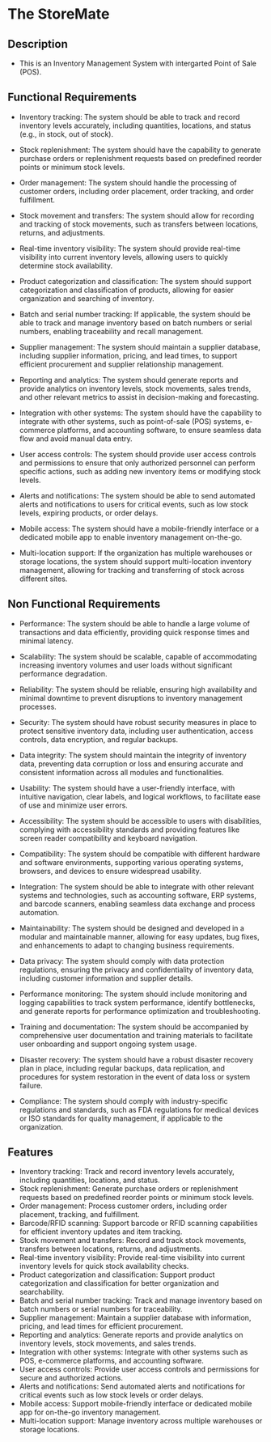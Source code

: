 # The StoreMate

## Description

- This is an Inventory Management System with intergarted Point of Sale (POS).

## Functional Requirements

- Inventory tracking: The system should be able to track and record inventory levels accurately, including quantities, locations, and status (e.g., in stock, out of stock).

- Stock replenishment: The system should have the capability to generate purchase orders or replenishment requests based on predefined reorder points or minimum stock levels.

- Order management: The system should handle the processing of customer orders, including order placement, order tracking, and order fulfillment.

- Stock movement and transfers: The system should allow for recording and tracking of stock movements, such as transfers between locations, returns, and adjustments.

- Real-time inventory visibility: The system should provide real-time visibility into current inventory levels, allowing users to quickly determine stock availability.

- Product categorization and classification: The system should support categorization and classification of products, allowing for easier organization and searching of inventory.

- Batch and serial number tracking: If applicable, the system should be able to track and manage inventory based on batch numbers or serial numbers, enabling traceability and recall management.

- Supplier management: The system should maintain a supplier database, including supplier information, pricing, and lead times, to support efficient procurement and supplier relationship management.

- Reporting and analytics: The system should generate reports and provide analytics on inventory levels, stock movements, sales trends, and other relevant metrics to assist in decision-making and forecasting.

- Integration with other systems: The system should have the capability to integrate with other systems, such as point-of-sale (POS) systems, e-commerce platforms, and accounting software, to ensure seamless data flow and avoid manual data entry.

- User access controls: The system should provide user access controls and permissions to ensure that only authorized personnel can perform specific actions, such as adding new inventory items or modifying stock levels.

- Alerts and notifications: The system should be able to send automated alerts and notifications to users for critical events, such as low stock levels, expiring products, or order delays.

- Mobile access: The system should have a mobile-friendly interface or a dedicated mobile app to enable inventory management on-the-go.

- Multi-location support: If the organization has multiple warehouses or storage locations, the system should support multi-location inventory management, allowing for tracking and transferring of stock across different sites.

## Non Functional Requirements

- Performance: The system should be able to handle a large volume of transactions and data efficiently, providing quick response times and minimal latency.

- Scalability: The system should be scalable, capable of accommodating increasing inventory volumes and user loads without significant performance degradation.

- Reliability: The system should be reliable, ensuring high availability and minimal downtime to prevent disruptions to inventory management processes.

- Security: The system should have robust security measures in place to protect sensitive inventory data, including user authentication, access controls, data encryption, and regular backups.

- Data integrity: The system should maintain the integrity of inventory data, preventing data corruption or loss and ensuring accurate and consistent information across all modules and functionalities.

- Usability: The system should have a user-friendly interface, with intuitive navigation, clear labels, and logical workflows, to facilitate ease of use and minimize user errors.

- Accessibility: The system should be accessible to users with disabilities, complying with accessibility standards and providing features like screen reader compatibility and keyboard navigation.

- Compatibility: The system should be compatible with different hardware and software environments, supporting various operating systems, browsers, and devices to ensure widespread usability.

- Integration: The system should be able to integrate with other relevant systems and technologies, such as accounting software, ERP systems, and barcode scanners, enabling seamless data exchange and process automation.

- Maintainability: The system should be designed and developed in a modular and maintainable manner, allowing for easy updates, bug fixes, and enhancements to adapt to changing business requirements.

- Data privacy: The system should comply with data protection regulations, ensuring the privacy and confidentiality of inventory data, including customer information and supplier details.

- Performance monitoring: The system should include monitoring and logging capabilities to track system performance, identify bottlenecks, and generate reports for performance optimization and troubleshooting.

- Training and documentation: The system should be accompanied by comprehensive user documentation and training materials to facilitate user onboarding and support ongoing system usage.

- Disaster recovery: The system should have a robust disaster recovery plan in place, including regular backups, data replication, and procedures for system restoration in the event of data loss or system failure.

- Compliance: The system should comply with industry-specific regulations and standards, such as FDA regulations for medical devices or ISO standards for quality management, if applicable to the organization.

## Features

- Inventory tracking: Track and record inventory levels accurately, including quantities, locations, and status.
- Stock replenishment: Generate purchase orders or replenishment requests based on predefined reorder points or minimum stock levels.
- Order management: Process customer orders, including order placement, tracking, and fulfillment.
- Barcode/RFID scanning: Support barcode or RFID scanning capabilities for efficient inventory updates and item tracking.
- Stock movement and transfers: Record and track stock movements, transfers between locations, returns, and adjustments.
- Real-time inventory visibility: Provide real-time visibility into current inventory levels for quick stock availability checks.
- Product categorization and classification: Support product categorization and classification for better organization and searchability.
- Batch and serial number tracking: Track and manage inventory based on batch numbers or serial numbers for traceability.
- Supplier management: Maintain a supplier database with information, pricing, and lead times for efficient procurement.
- Reporting and analytics: Generate reports and provide analytics on inventory levels, stock movements, and sales trends.
- Integration with other systems: Integrate with other systems such as POS, e-commerce platforms, and accounting software.
- User access controls: Provide user access controls and permissions for secure and authorized actions.
- Alerts and notifications: Send automated alerts and notifications for critical events such as low stock levels or order delays.
- Mobile access: Support mobile-friendly interface or dedicated mobile app for on-the-go inventory management.
- Multi-location support: Manage inventory across multiple warehouses or storage locations.
